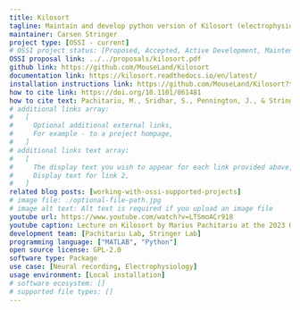 ```yaml
---
title: Kilosort
tagline: Maintain and develop python version of Kilosort (electrophysiology data).
maintainer: Carsen Stringer
project type: [OSSI - current]
# OSSI project status: [Proposed, Accepted, Active Development, Maintenance]
OSSI proposal link: ../../proposals/kilosort.pdf
github link: https://github.com/MouseLand/Kilosort
documentation link: https://kilosort.readthedocs.io/en/latest/
installation instructions link: https://github.com/MouseLand/Kilosort?tab=readme-ov-file#installation
how to cite link: https://doi.org/10.1101/061481
how to cite text: Pachitariu, M., Sridhar, S., Pennington, J., & Stringer, C. (2024). Spike sorting with Kilosort4.
# additional links array:
#   [
#     Optional additional external links,
#     For example - to a project hompage,
#   ]
# additional links text array:
#   [
#     The display text you wish to appear for each link provided above,
#     Display text for link 2,
#   ]
related blog posts: [working-with-ossi-supported-projects]
# image file: ./optional-file-path.jpg
# image alt text: Alt text is required if you upload an image file
youtube url: https://www.youtube.com/watch?v=LTSmoACr918
youtube caption: Lecture on Kilosort by Marius Pachitariu at the 2023 UCL Neuropixels Course
development team: [Pachitariu Lab, Stringer Lab]
programming language: ["MATLAB", "Python"]
open source license: GPL-2.0
software type: Package
use case: [Neural recording, Electrophysiology]
usage environment: [Local installation]
# software ecosystem: []
# supported file types: []
---
```

